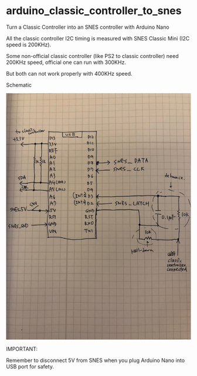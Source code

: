 # arduino_classic_controller_to_snes
Turn a Classic Controller into an SNES controller with Arduino Nano

All the classic controller I2C timing is measured with SNES Classic Mini (I2C speed is 200KHz).

Some non-official classic controller (like PS2 to classic controller) need 200KHz speed, official one can run with 300KHz.

But both can not work properly with 400KHz speed.

Schematic

![image](https://github.com/splash5/arduino_classic_controller_to_snes/raw/master/Schematic.jpg)

IMPORTANT:

Remember to disconnect 5V from SNES when you plug Arduino Nano into USB port for safety.
